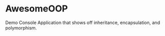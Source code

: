 AwesomeOOP
==========

Demo Console Application that shows off inheritance, encapsulation, and polymorphism.
